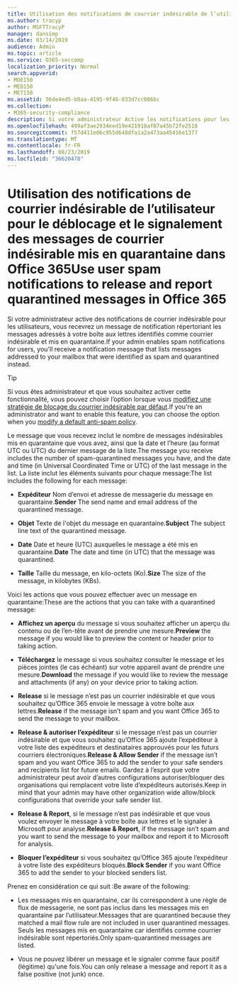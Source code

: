 ```yaml
---
title: Utilisation des notifications de courrier indésirable de l’utilisateur pour le déblocage et le signalement des messages de courrier indésirable mis en quarantaine dans Office 365
ms.author: tracyp
author: MSFTTracyP
manager: dansimp
ms.date: 03/14/2019
audience: Admin
ms.topic: article
ms.service: O365-seccomp
localization_priority: Normal
search.appverid:
- MOE150
- MED150
- MET150
ms.assetid: 56de4ed5-b0aa-4195-9f46-033d7cc086bc
ms.collection:
- M365-security-compliance
description: Si votre administrateur Active les notifications pour les utilisateurs, vous recevrez un message de notification répertoriant les messages envoyés à votre boîte aux lettres identifiés comme courriers indésirables, en masse ou par hameçonnage. Vous pouvez publier ou signaler des messages après leur notification.
ms.openlocfilehash: 499af3ae2934eed19e421918af07a45b72fe2518
ms.sourcegitcommit: f57d411e06c955d648dfa1a2a473aa45416e1377
ms.translationtype: MT
ms.contentlocale: fr-FR
ms.lasthandoff: 08/23/2019
ms.locfileid: "36620478"
---
```

# <a name="use-user-spam-notifications-to-release-and-report-quarantined-messages-in-office-365"></a><span data-ttu-id="b4d10-104">Utilisation des notifications de courrier indésirable de l’utilisateur pour le déblocage et le signalement des messages de courrier indésirable mis en quarantaine dans Office 365</span><span class="sxs-lookup"><span data-stu-id="b4d10-104">Use user spam notifications to release and report quarantined messages in Office 365</span></span>

<span data-ttu-id="b4d10-105">Si votre administrateur active des notifications de courrier indésirable pour les utilisateurs, vous recevrez un message de notification répertoriant les messages adressés à votre boîte aux lettres identifiés comme courrier indésirable et mis en quarantaine.</span><span class="sxs-lookup"><span data-stu-id="b4d10-105">If your admin enables spam notifications for users, you'll receive a notification message that lists messages addressed to your mailbox that were identified as spam and quarantined instead.</span></span>
  
> [!TIP]
> <span data-ttu-id="b4d10-106">Si vous êtes administrateur et que vous souhaitez activer cette fonctionnalité, vous pouvez choisir l’option lorsque vous [modifiez une stratégie de blocage du courrier indésirable par défaut](https://go.microsoft.com/fwlink/?LinkId=800313).</span><span class="sxs-lookup"><span data-stu-id="b4d10-106">If you're an administrator and want to enable this feature, you can choose the option when you [modify a default anti-spam policy](https://go.microsoft.com/fwlink/?LinkId=800313).</span></span> 
  
<span data-ttu-id="b4d10-107">Le message que vous recevez inclut le nombre de messages indésirables mis en quarantaine que vous avez, ainsi que la date et l’heure (au format UTC ou UTC) du dernier message de la liste.</span><span class="sxs-lookup"><span data-stu-id="b4d10-107">The message you receive includes the number of spam-quarantined messages you have, and the date and time (in Universal Coordinated Time or UTC) of the last message in the list.</span></span> <span data-ttu-id="b4d10-108">La liste inclut les éléments suivants pour chaque message:</span><span class="sxs-lookup"><span data-stu-id="b4d10-108">The list includes the following for each message:</span></span>
  
- <span data-ttu-id="b4d10-109">**Expéditeur** Nom d’envoi et adresse de messagerie du message en quarantaine.</span><span class="sxs-lookup"><span data-stu-id="b4d10-109">**Sender** The send name and email address of the quarantined message.</span></span> 
    
- <span data-ttu-id="b4d10-110">**Objet** Texte de l'objet du message en quarantaine.</span><span class="sxs-lookup"><span data-stu-id="b4d10-110">**Subject** The subject line text of the quarantined message.</span></span> 
    
- <span data-ttu-id="b4d10-111">**Date** Date et heure (UTC) auxquelles le message a été mis en quarantaine.</span><span class="sxs-lookup"><span data-stu-id="b4d10-111">**Date** The date and time (in UTC) that the message was quarantined.</span></span> 
    
- <span data-ttu-id="b4d10-112">**Taille** Taille du message, en kilo-octets (Ko).</span><span class="sxs-lookup"><span data-stu-id="b4d10-112">**Size** The size of the message, in kilobytes (KBs).</span></span> 
    
<span data-ttu-id="b4d10-113">Voici les actions que vous pouvez effectuer avec un message en quarantaine:</span><span class="sxs-lookup"><span data-stu-id="b4d10-113">These are the actions that you can take with a quarantined message:</span></span>

- <span data-ttu-id="b4d10-114">**Affichez un aperçu** du message si vous souhaitez afficher un aperçu du contenu ou de l’en-tête avant de prendre une mesure.</span><span class="sxs-lookup"><span data-stu-id="b4d10-114">**Preview** the message if you would like to preview the content or header prior to taking action.</span></span>

- <span data-ttu-id="b4d10-115">**Téléchargez** le message si vous souhaitez consulter le message et les pièces jointes (le cas échéant) sur votre appareil avant de prendre une mesure.</span><span class="sxs-lookup"><span data-stu-id="b4d10-115">**Download** the message if you would like to review the message and attachments (if any) on your device prior to taking action.</span></span>

- <span data-ttu-id="b4d10-116">**Release** si le message n’est pas un courrier indésirable et que vous souhaitez qu’Office 365 envoie le message à votre boîte aux lettres.</span><span class="sxs-lookup"><span data-stu-id="b4d10-116">**Release** if the message isn’t spam and you want Office 365 to send the message to your mailbox.</span></span>

- <span data-ttu-id="b4d10-117">**Release & autoriser l’expéditeur** si le message n’est pas un courrier indésirable et que vous souhaitez qu’Office 365 ajoute l’expéditeur à votre liste des expéditeurs et destinataires approuvés pour les futurs courriers électroniques.</span><span class="sxs-lookup"><span data-stu-id="b4d10-117">**Release & Allow Sender** if the message isn’t spam and you want Office 365 to add the sender to your safe senders and recipients list for future emails.</span></span> <span data-ttu-id="b4d10-118">Gardez à l’esprit que votre administrateur peut avoir d’autres configurations autoriser/bloquer des organisations qui remplacent votre liste d’expéditeurs autorisés.</span><span class="sxs-lookup"><span data-stu-id="b4d10-118">Keep in mind that your admin may have other organization wide allow/block configurations that override your safe sender list.</span></span>

- <span data-ttu-id="b4d10-119">**Release & Report**, si le message n’est pas indésirable et que vous voulez envoyer le message à votre boîte aux lettres et le signaler à Microsoft pour analyse.</span><span class="sxs-lookup"><span data-stu-id="b4d10-119">**Release & Report**, if the message isn’t spam and you want to send the message to your mailbox and report it to Microsoft for analysis.</span></span>

- <span data-ttu-id="b4d10-120">**Bloquer l’expéditeur** si vous souhaitez qu’Office 365 ajoute l’expéditeur à votre liste des expéditeurs bloqués.</span><span class="sxs-lookup"><span data-stu-id="b4d10-120">**Block Sender** if you want Office 365 to add the sender to your blocked senders list.</span></span>

<span data-ttu-id="b4d10-121">Prenez en considération ce qui suit :</span><span class="sxs-lookup"><span data-stu-id="b4d10-121">Be aware of the following:</span></span>
  
- <span data-ttu-id="b4d10-122">Les messages mis en quarantaine, car ils correspondent à une règle de flux de messagerie, ne sont pas inclus dans les messages mis en quarantaine par l’utilisateur.</span><span class="sxs-lookup"><span data-stu-id="b4d10-122">Messages that are quarantined because they matched a mail flow rule are not included in user quarantined messages.</span></span> <span data-ttu-id="b4d10-123">Seuls les messages mis en quarantaine car identifiés comme courrier indésirable sont répertoriés.</span><span class="sxs-lookup"><span data-stu-id="b4d10-123">Only spam-quarantined messages are listed.</span></span>
    
- <span data-ttu-id="b4d10-124">Vous ne pouvez libérer un message et le signaler comme faux positif (légitime) qu'une fois.</span><span class="sxs-lookup"><span data-stu-id="b4d10-124">You can only release a message and report it as a false positive (not junk) once.</span></span>
    

